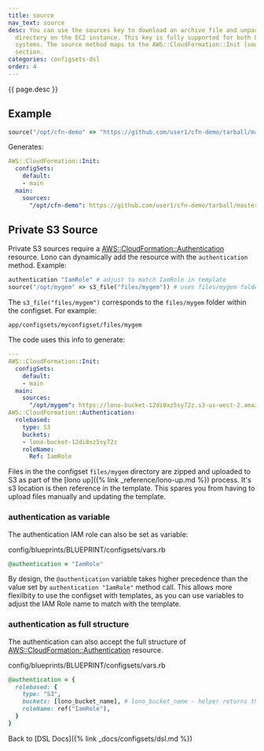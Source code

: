 ```yaml
---
title: source
nav_text: source
desc: You can use the sources key to download an archive file and unpack it in a target
  directory on the EC2 instance. This key is fully supported for both Linux and Windows
  systems. The source method maps to the AWS::CloudFormation::Init [sources](https://docs.aws.amazon.com/AWSCloudFormation/latest/UserGuide/aws-resource-init.html#aws-resource-init-sources)
  section.
categories: configsets-dsl
order: 4
---
```


{{ page.desc }}

## Example

```ruby
source("/opt/cfn-demo" => "https://github.com/user1/cfn-demo/tarball/master")
```

Generates:

```yaml
AWS::CloudFormation::Init:
  configSets:
    default:
    - main
  main:
    sources:
      "/opt/cfn-demo": https://github.com/user1/cfn-demo/tarball/master
```

## Private S3 Source

Private S3 sources require a [AWS::CloudFormation::Authentication](https://docs.aws.amazon.com/AWSCloudFormation/latest/UserGuide/aws-resource-authentication.html) resource. Lono can dynamically add the resource with the `authentication` method. Example:

```ruby
authentication "IamRole" # adjust to match IamRole in template
source("/opt/mygem" => s3_file("files/mygem")) # uses files/mygem folder
```

The `s3_file("files/mygem")` corresponds to the `files/mygem` folder within the configset. For example:

    app/configsets/myconfigset/files/mygem

The code uses this info to generate:

```yaml
---
AWS::CloudFormation::Init:
  configSets:
    default:
    - main
  main:
    sources:
      "/opt/mygem": https://lono-bucket-12di8xz5sy72z.s3-us-west-2.amazonaws.com/dev/output/BLUEPRINT/configsets/mygem/files/mygem-file-a328be46.zip
AWS::CloudFormation::Authentication:
  rolebased:
    type: S3
    buckets:
    - lono-bucket-12di8xz5sy72z
    roleName:
      Ref: IamRole
```

Files in the the configset `files/mygem` directory are zipped and uploaded to S3 as part of the [lono up]({% link _reference/lono-up.md %}) process. It's s3 location is then reference in the template. This spares you from having to upload files manually and updating the template.

### authentication as variable

The authentication IAM role can also be set as variable:

config/blueprints/BLUEPRINT/configsets/vars.rb

```ruby
@authentication = "IamRole"
```

By design, the `@authentication` variable takes higher precedence than the value set by `authentication "IamRole"` method call. This allows more flexilbity to use the configset with templates, as you can use variables to adjust the IAM Role name to match with the template.

### authentication as full structure

The authentication can also accept the full structure of [AWS::CloudFormation::Authentication](https://docs.aws.amazon.com/AWSCloudFormation/latest/UserGuide/aws-resource-authentication.html) resource.

config/blueprints/BLUEPRINT/configsets/vars.rb

```ruby
@authentication = {
  rolebased: {
    type: "S3",
    buckets: [lono_bucket_name], # lono_bucket_name - helper returns the lono s3 bucket where files are uploaded
    roleName: ref("IamRole"),
  }
}
```

Back to [DSL Docs]({% link _docs/configsets/dsl.md %})



